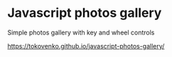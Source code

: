 # Javascript photos gallery
Simple photos gallery with key and wheel controls

https://tokovenko.github.io/javascript-photos-gallery/
